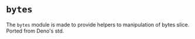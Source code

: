 # `bytes`

The `bytes` module is made to provide helpers to manipulation of bytes slice. Ported from Deno's std.
